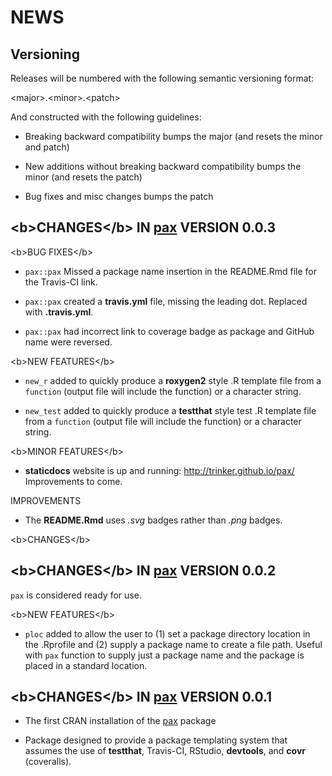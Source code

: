 NEWS
====

Versioning
----------

Releases will be numbered with the following semantic versioning format:

&lt;major&gt;.&lt;minor&gt;.&lt;patch&gt;

And constructed with the following guidelines:

* Breaking backward compatibility bumps the major (and resets the minor 
  and patch)

* New additions without breaking backward compatibility bumps the minor 
  (and resets the patch)

* Bug fixes and misc changes bumps the patch


&lt;b&gt;CHANGES&lt;/b&gt; IN <a href="https://github.com/trinker/pax" target="_blank">pax</a> VERSION 0.0.3
----------------------------------------------------------------

&lt;b&gt;BUG FIXES&lt;/b&gt;

* `pax::pax`  Missed a package name insertion in the README.Rmd file for the 
  Travis-CI link.

* `pax::pax` created a **travis.yml** file, missing the leading dot.  Replaced 
  with **.travis.yml**.

* `pax::pax` had incorrect link to coverage badge as package and GitHub name were
  reversed.

&lt;b&gt;NEW FEATURES&lt;/b&gt;

* `new_r` added to quickly produce a **roxygen2** style .R template file from a 
  `function` (output file will include the function) or a character string.

* `new_test` added to quickly produce a **testthat** style test .R template file 
   from a `function` (output file will include the function) or a character string.

&lt;b&gt;MINOR FEATURES&lt;/b&gt;

* **staticdocs** website is up and running: http://trinker.github.io/pax/  
  Improvements to come.

IMPROVEMENTS

* The **README.Rmd** uses *.svg* badges rather than *.png* badges.

&lt;b&gt;CHANGES&lt;/b&gt;


&lt;b&gt;CHANGES&lt;/b&gt; IN <a href="https://github.com/trinker/pax" target="_blank">pax</a> VERSION 0.0.2
----------------------------------------------------------------

`pax` is considered ready for use.


&lt;b&gt;NEW FEATURES&lt;/b&gt;

* `ploc` added to allow the user to (1) set a package directory location in the 
  .Rprofile and (2) supply a package name to create a file path.  Useful with
  `pax` function to supply just a package name and the package is placed in a 
  standard location.


&lt;b&gt;CHANGES&lt;/b&gt; IN <a href="https://github.com/trinker/pax" target="_blank">pax</a> VERSION 0.0.1
----------------------------------------------------------------

* The first CRAN installation of the <a href="https://github.com/trinker/pax" target="_blank">pax</a> package

* Package designed to provide a package templating system that assumes the use 
  of **testthat**, Travis-CI, RStudio, **devtools**, and **covr** (coveralls).